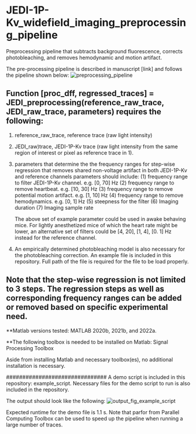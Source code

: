 # JEDI-1P-Kv_widefield_imaging_preprocessing_pipeline
 Preprocessing pipeline that subtracts background fluorescence, corrects photobleaching, and removes hemodynamic and motion artifact.

The pre-processing pipeline is described in manuscript [link] and follows the pipeline shown below:
 ![preprocessing_pipeline](https://user-images.githubusercontent.com/43519726/182520361-486fedad-b434-4a33-8850-63f820cb98c8.png)

 
 ## Function [proc_dff, regressed_traces] = JEDI_preprocessing(reference_raw_trace, JEDI_raw_trace, parameters) requires the following: 
 1. reference_raw_trace, reference trace (raw light intensity)
 2. JEDI_raw)trace, JEDI-1P-Kv trace (raw light intensity from the same region of interest or pixel as reference trace in 1). 
 3. parameters that determine the the frequency ranges for step-wise regression that removes shared non-voltage artifact in both JEDI-1P-Kv and reference channels
    parameters should include:
          (1) frequency range to filter JEDI-1P-Kv channel. e.g. [0, 70] Hz
          (2) frequency range to remove heartbeat. e.g. [10, 30] Hz
          (3) frequency range to remove potential motion artifact. e.g. [1, 10] Hz
          (4) frequency range to remove hemodynamics. e.g. [0, 1] Hz
          (5) steepness for the filter 
          (6) Imaging duration
          (7) Imaging sample rate
          
    The above set of example parameter could be used in awake behaving mice. 
    For lightly anesthetized mice of which the heart rate might be lower, an alternative set of filters could be [4, 20], [1, 4], [0. 1] Hz instead for the reference channel. 


4. An empirically determined photobleaching model is also necessary for the photobleaching correction. An example file is included in this repository. Full path of the file is required for the file to be load properly. 


## Note that the step-wise regression is not limited to 3 steps. The regression steps as well as corresponding frequency ranges can be added or removed based on specific experimental need. 

**Matlab versions tested: 
MATLAB 2020b, 2021b, and 2022a.

**The following toolbox is needed to be installed on Matlab: 
Signal Processing Toolbox

Aside from installing Matlab and necessary toolbox(es), no additional installation is necessary. 

############################### 
A demo script is included in this repository: example_script. Necessary files for the demo script to run is also included in the repository.

The output should look like the following: 
![output_fig_example_script](https://user-images.githubusercontent.com/43519726/187534783-df115e64-6215-4d07-b524-a4bbea1778d1.png)

Expected runtime for the demo file is 1.1 s. Note that parfor from Parallel Computing Toolbox can be used to speed up the pipeline when running a large number of traces.



